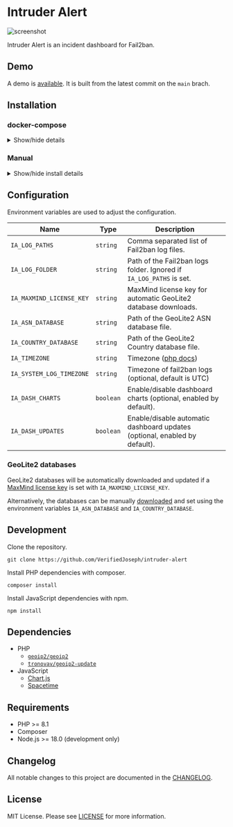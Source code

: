 # Intruder Alert
![screenshot](screenshot.png)

Intruder Alert is an incident dashboard for Fail2ban.

## Demo

A demo is [available](https://verifiedjoseph.github.io/intruder-alert/demo/). It is built from the latest commit on the `main` brach.

## Installation

### docker-compose

<details>
<summary>Show/hide details</summary>

```yaml
version: '3'

services:
  app:
    image: ghcr.io/verifiedjoseph/intruder-alert:1.3.0
    container_name: intruder-alert
    environment:
      - IA_TIMEZONE=Europe/London
      - IA_MAXMIND_LICENSE_KEY=
      - IA_LOG_FOLDER=/app/backend/data/logs
    volumes:
      - path/to/fail2ban.log:/app/backend/data/logs/fail2ban.log:ro
      - path/to/fail2ban.log.1:/app/backend/data/logs/fail2ban.log.1:ro
      - path/to/fail2ban.log.2.gz:/app/backend/data/logs/fail2ban.log.2.gz:ro
      - path/to/fail2ban.log.3.gz:/app/backend/data/logs/fail2ban.log.3.gz:ro
      - path/to/fail2ban.log.4.gz:/app/backend/data/logs/fail2ban.log.4.gz:ro
    ports:
      - '127.0.0.1:8080:8080'
    cap_drop:
      - ALL
    security_opt:
      - no-new-privileges:true
```

</details>

### Manual

<details>
<summary>Show/hide install details</summary>

1) Download the latest release to your web server.

	```
	wget https://github.com/VerifiedJoseph/intruder-alert/releases/download/v1.3.0/intruder-alert-v1.3.0.zip
	```

2) Extract the zip archive.

	```
	unzip intruder-alert-v1.3.0.zip
	```

3) Configure the application using `backend/config.php` copied from [`backend/config.example.php`](backend/config.example.php).
	
	```
	cp backend/config.example.php backend/config.php
	```

4) Create a scheduled task with cron (below) or similar that runs `backend\cron.php` at least once an hour.

	```
	1 * * * * php path/to/intruder-alert/backend/cron.php
	```

**Notes**

The backend folder does not need to be reachable in the browser and access should blocked. 

The scheduled task may need to be run as root or a user with the required read permissions depending on fail2ban log permissions.
</details>

## Configuration

Environment variables are used to adjust the configuration.

| Name                    | Type      | Description                                                                   |
| ------------------------| --------- | ----------------------------------------------------------------------------- |
| `IA_LOG_PATHS`          | `string`  | Comma separated list of Fail2ban log files.                                   |
| `IA_LOG_FOLDER`         | `string`  | Path of the Fail2ban logs folder. Ignored if `IA_LOG_PATHS` is set.           |
| `IA_MAXMIND_LICENSE_KEY`| `string`  | MaxMind license key for automatic GeoLite2 database downloads.                |
| `IA_ASN_DATABASE`       | `string`  | Path of the GeoLite2 ASN database file.                                       |
| `IA_COUNTRY_DATABASE`   | `string`  | Path of the GeoLite2 Country database file.                                   |
| `IA_TIMEZONE`           | `string`  | Timezone ([php docs](https://www.php.net/manual/en/timezones.php))            |
| `IA_SYSTEM_LOG_TIMEZONE`| `string`  | Timezone of fail2ban logs (optional, default is UTC)                          |
| `IA_DASH_CHARTS`        | `boolean` | Enable/disable dashboard charts (optional, enabled by default).               |
| `IA_DASH_UPDATES`       | `boolean` | Enable/disable automatic dashboard updates (optional, enabled by default).    |

### GeoLite2 databases

GeoLite2 databases will be automatically downloaded and updated if a [MaxMind license key](https://support.maxmind.com/hc/en-us/articles/4407111582235-Generate-a-License-Key) is set with `IA_MAXMIND_LICENSE_KEY`. 

Alternatively, the databases can be manually [downloaded](https://dev.maxmind.com/geoip/geolite2-free-geolocation-data?lang=en) and set using the environment variables `IA_ASN_DATABASE` and `IA_COUNTRY_DATABASE`.

## Development

Clone the repository.

```
git clone https://github.com/VerifiedJoseph/intruder-alert
```

Install PHP dependencies with composer.

```
composer install
```

Install JavaScript dependencies with npm.

```
npm install
```

## Dependencies

- PHP
	- [`geoip2/geoip2`](https://github.com/maxmind/GeoIP2-php)
	- [`tronovav/geoip2-update`](https://github.com/tronovav/geoip2-update)
- JavaScript
	- [Chart.js](https://github.com/chartjs/Chart.js/)
	- [Spacetime](https://github.com/spencermountain/spacetime)

## Requirements

- PHP >= 8.1
- Composer
- Node.js >= 18.0 (development only)

## Changelog

All notable changes to this project are documented in the [CHANGELOG](CHANGELOG.md).

## License

MIT License. Please see [LICENSE](LICENSE) for more information.
